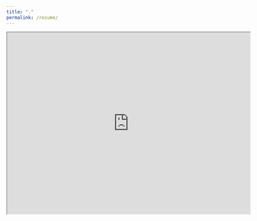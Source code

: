 ```yaml
---
title: "."
permalink: /resume/
---
```


<iframe src="https://drive.google.com/file/d/1z8lWU2WXglFJrndaPzSiTE7LVwUSZiy_/preview" width="640" height="480"></iframe>